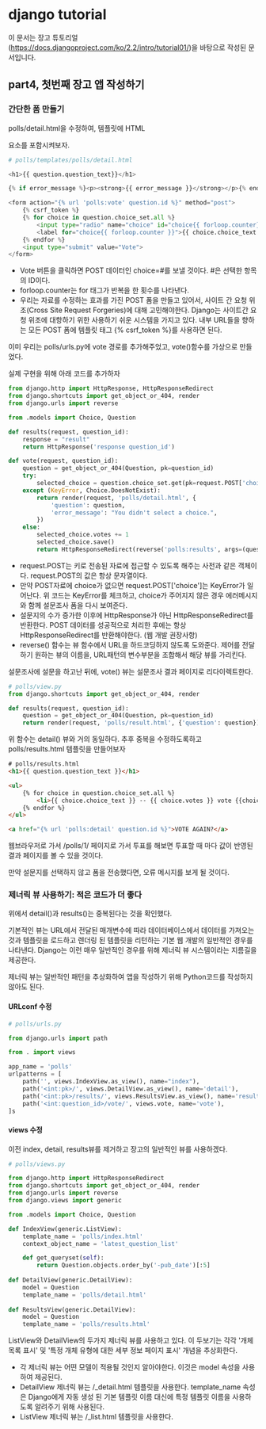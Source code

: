 # django tutorial

이 문서는 장고 튜토리얼(https://docs.djangoproject.com/ko/2.2/intro/tutorial01/)을 바탕으로 작성된 문서입니다.



## part4, 첫번째 장고 앱 작성하기



### 간단한 폼 만들기

polls/detail.html을 수정하여, 템플릿에 HTML <form>요소를 포함시켜보자.

```python
# polls/templates/polls/detail.html

<h1>{{ question.question_text}}</h1>

{% if error_message %}<p><strong>{{ error_message }}</strong></p>{% endif %}

<form action="{% url 'polls:vote' question.id %}" method="post">
    {% csrf_token %}
    {% for choice in question.choice_set.all %}
        <input type="radio" name="choice" id="choice{{ forloop.counter}}" value="{{choice.id}}">
        <label for="choice{{ forloop.counter }}">{{ choice.choice_text }}</label><br>
    {% endfor %}
    <input type="submit" value="Vote">
</form>
```



- Vote 버튼을 클릭하면 POST 데이터인 choice=#를 보낼 것이다. #은 선택한 항목의 ID이다.
- forloop.counter는 for 태그가 반복을 한 횟수를 나타낸다.
- 우리는 자료를 수정하는 효과를 가진 POST 폼을 만들고 있어서, 사이트 간 요청 위조(Cross Site Request Forgeries)에 대해 고민해야한다. Django는 사이트간 요청 위조에 대항하기 위한 사용하기 쉬운 시스템을 가지고 있다. 내부 URL들을 향하는 모든 POST 폼에 템플릿 태그 {% csrf_token %}를 사용하면 된다.



이미 우리는 polls/urls.py에 vote 경로를 추가해주었고, vote()함수를 가상으로 만들었다.

실제 구현을 위해 아래 코드를 추가하자

```python
from django.http import HttpResponse, HttpResponseRedirect
from django.shortcuts import get_object_or_404, render
from django.urls import reverse

from .models import Choice, Question

def results(request, question_id):
    response = "result"
    return HttpResponse('response question_id')

def vote(request, question_id):
    question = get_object_or_404(Question, pk=question_id)
    try:
        selected_choice = question.choice_set.get(pk=request.POST['choice'])
    except (KeyError, Choice.DoesNotExist):
        return render(request, 'polls/detail.html', {
            'question': question,
            'error_message': "You didn't select a choice.",
        })
    else:
        selected_choice.votes += 1
        selected_choice.save()
        return HttpResponseRedirect(reverse('polls:results', args=(question_id)))
```

- request.POST는 키로 전송된 자료에 접근할 수 있도록 해주는 사전과 같은 객체이다. request.POST의 값은 항상 문자열이다.
- 만약 POST자료에 choice가 없으면 request.POST['choice']는 KeyError가 일어난다. 위 코드는 KeyError를 체크하고, choice가 주어지지 않은 경우 에러메시지와 함께 설문조사 폼을 다시 보여준다.
- 설문지의 수가 증가한 이후에 HttpResponse가 아닌 HttpResponseRedirect를 반환한다. POST 데이터를 성공적으로 처리한 후에는 항상 HttpResponseRedirect를 반환해야한다. (웹 개발 권장사항)
- reverse() 함수는 뷰 함수에서 URL을 하드코딩하지 않도록 도와준다. 제어를 전달하기 원하는 뷰의 이름을, URL패턴의 변수부분을 조합해서 해당 뷰를 가리킨다.



설문조사에 설문을 하고난 뒤에, vote() 뷰는 설문조사 결과 페이지로 리다이렉트한다.

```python
# polls/view.py
from django.shortcuts import get_object_or_404, render

def results(request, question_id):
    question = get_object_or_404(Question, pk=question_id)
    return render(request, 'polls/result.html', {'question': question})
```

위 함수는 detail() 뷰와 거의 동일하다. 추후 중복을 수정하도록하고 polls/results.html 템플릿을 만들어보자



```html
# polls/results.html
<h1>{{ question.question_text }}</h1>

<ul>
    {% for choice in question.choice_set.all %}
        <li>{{ choice.choice_text }} -- {{ choice.votes }} vote {{choice.votes|pluralize}}</li>
    {% endfor %}
</ul>

<a href="{% url 'polls:detail' question.id %}">VOTE AGAIN?</a>
```

웹브라우저로 가서 /polls/1/ 페이지로 가서 투표를 해보면 투표할 때 마다 값이 반영된 결과 페이지를 볼 수 있을 것이다.

만약 설문지를 선택하지 않고 폼을 전송했다면, 오류 메시지를 보게 될 것이다.



### 제너릭 뷰 사용하기: 적은 코드가 더 좋다

위에서 detail()과 results()는 중복된다는 것을 확인했다.

기본적인 뷰는 URL에서 전달된 매개변수에 따라 데이터베이스에서 데이터를 가져오는 것과 템플릿을 로드하고 렌더링 된 템플릿을 리턴하는 기본 웹 개발의 일반적인 경우를 나타낸다. Django는 이런 매우 일반적인 경우를 위해 제너릭 뷰 시스템이라는 지름길을 제공한다.



제너릭 뷰는 일반적인 패턴을 추상화하여 앱을 작성하기 위해 Python코드를 작성하지 않아도 된다.



#### URLconf 수정

```python
# polls/urls.py

from django.urls import path

from . import views

app_name = 'polls'
urlpatterns = [
    path('', views.IndexView.as_view(), name="index"),
    path('<int:pk>/', views.DetailView.as_view(), name='detail'),
    path('<int:pk>/results/', views.ResultsView.as_view(), name='results'),
    path('<int:question_id>/vote/', views.vote, name='vote'),
]s
```



#### views 수정

이전 index, detail, results뷰를 제거하고 장고의 일반적인 뷰를 사용하겠다.

```python
# polls/views.py

from django.http import HttpResponseRedirect
from django.shortcuts import get_object_or_404, render
from django.urls import reverse
from django.views import generic

from .models import Choice, Question

def IndexView(generic.ListView):
    template_name = 'polls/index.html'
    context_object_name = 'latest_question_list'

    def get_queryset(self):
        return Question.objects.order_by('-pub_date')[:5]
    
def DetailView(generic.DetailView):
    model = Question
    template_name = 'polls/detail.html'
    
def ResultsView(generic.DetailView):
    model = Question
    template_name = 'polls/results.html'
```



ListView와 DetailView의 두가지 제너릭 뷰를 사용하고 있다. 이 두보기는 각각 '개체 목록 표시' 및 '특정 개체 유형에 대한 세부 정보 페이지 표시' 개념을 추상화한다.



- 각 제너릭 뷰는 어떤 모델이 적용될 것인지 알아야한다. 이것은 model 속성을 사용하여 제공된다.
- DetailView 제너릭 뷰는 <app name>/<model name>_detail.html 템플릿을 사용한다. template_name 속성은 Django에게 자동 생성 된 기본 템플릿 이름 대신에 특정 템플릿 이름을 사용하도록 알려주기 위해 사용된다.
- ListView 제너릭 뷰는 <app name>/<model name>_list.html 템플릿을 사용한다.